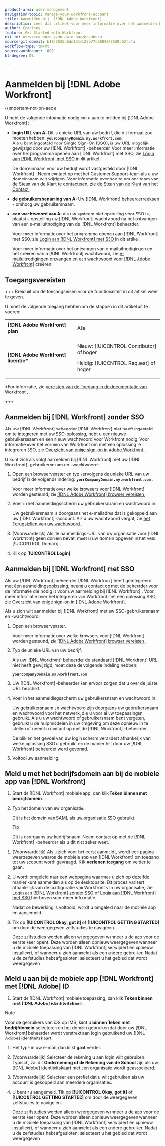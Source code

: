 ```yaml
---
product-area: user-management
navigation-topic: manage-your-workfront-account
title: Aanmelden bij  [!DNL Adobe Workfront]
description: Lees dit artikel voor meer informatie over het aanmelden bij Workfront.
author: Courtney
feature: Get Started with Workfront
exl-id: 69297cca-6b28-47d6-a478-8ac2bc29b959
source-git-commit: b18a7835c6de131c125b77c6688057638c62fa4a
workflow-type: tm+mt
source-wordcount: '882'
ht-degree: 0%

---
```


# Aanmelden bij [!DNL Adobe Workfront]

<!--Audited: 2024-->

{{important-not-on-aec}}

U hebt de volgende informatie nodig om u aan te melden bij [!DNL Adobe Workfront] :

* **login URL van A:** Dit is unieke URL van uw bedrijf, die dit formaat zou moeten hebben: **`yourCompanyDomain.my.workfront.com`**.\
   Als u bent ingesteld voor Single Sign-On (SSO), is uw URL mogelijk gewijzigd door uw [!DNL Workfront] -beheerder. Voor meer informatie over het programma openen aan [!DNL Workfront] met SSO, zie [ Login aan  [!DNL Workfront]  met SSO ](#log-in-to-workfront-with-sso) in dit artikel.

  De domeinnaam voor uw bedrijf wordt vastgesteld door [!DNL Workfront] . Neem contact op met het Customer Support-team als u uw domeinnaam wilt wijzigen. Voor informatie over hoe te om ons team van de Steun van de Klant te contacteren, zie [ de Steun van de Klant van het Contact ](../../../workfront-basics/tips-tricks-and-troubleshooting/contact-customer-support.md).

* **de gebruikersbenaming van A:** Uw [!DNL Workfront] beheerderreeksen - omhoog uw gebruikersnaam.
* **een wachtwoord van A:** als uw systeem niet opstelling voor SSO is, plaatst u opstelling uw [!DNL Workfront] wachtwoord na het ontvangen van een e-mailuitnodiging van de [!DNL Workfront] beheerder.

  Voor meer informatie over het programma openen aan [!DNL Workfront] met SSO, zie [ Login aan  [!DNL Workfront]  met SSO ](#log-in-to-workfront-with-sso) in dit artikel.

  Voor meer informatie over het ontvangen van e-mailuitnodigingen en het creëren van a [!DNL Workfront] wachtwoord, zie [ e-mailuitnodigingen ontvangen en een wachtwoord voor  [!DNL Adobe Workfront]](../../../workfront-basics/manage-your-account-and-profile/managing-your-workfront-account/receive-email-invitations.md) creëren.

## Toegangsvereisten

+++ Breid uit om de toegangseisen voor de functionaliteit in dit artikel weer te geven.

U moet de volgende toegang hebben om de stappen in dit artikel uit te voeren:

<table style="table-layout:auto"> 
 <col> 
 </col> 
 <col> 
 </col> 
 <tbody> 
  <tr> 
   <td role="rowheader"><strong>[!DNL Adobe Workfront] plan</strong></td> 
   <td> <p>Alle</p> </td> 
  </tr> 
  <tr> 
   <td role="rowheader"><strong>[!DNL Adobe Workfront] licentie*</strong></td> 
   <td> 
   <p>Nieuw: [!UICONTROL Contributor] of hoger</p>
   <p>Huidig: [!UICONTROL Request] of hoger</p> </td> 
  </tr> 
 </tbody> 
</table>

*For informatie, zie [ vereisten van de Toegang in de documentatie van Workfront ](/help/quicksilver/administration-and-setup/add-users/access-levels-and-object-permissions/access-level-requirements-in-documentation.md).

+++

## Aanmelden bij [!DNL Workfront] zonder SSO

Als uw [!DNL Workfront] beheerder [!DNL Workfront] niet heeft ingesteld om te integreren met uw SSO-oplossing, hebt u een nieuwe gebruikersnaam en een nieuw wachtwoord voor Workfront nodig. Voor informatie over het vormen van Workfront om met een oplossing te integreren SSO, zie [ Overzicht van enige sign-on in Adobe Workfront ](../../../administration-and-setup/add-users/single-sign-on/sso-in-workfront.md).

U kunt zich als volgt aanmelden bij [!DNL Workfront] met uw [!DNL Workfront] -gebruikersnaam en -wachtwoord:

1. Open een browservenster en typ vervolgens de unieke URL van uw bedrijf in de volgende indeling: **`yourCompanyDomain.my.workfront.com`** .

   Voor meer informatie over welke browsers voor [!DNL Workfront] worden gesteund, zie [[!DNL Adobe Workfront]  browser vereisten ](../../../workfront-basics/workfront-browser-requirements.md).

1. Voer in het aanmeldingsscherm uw gebruikersnaam en wachtwoord in.

   Uw gebruikersnaam is doorgaans het e-mailadres dat is gekoppeld aan uw [!DNL Workfront] -account. Als u uw wachtwoord vergat, zie [ het Terugstellen van uw wachtwoord ](../../../workfront-basics/manage-your-account-and-profile/managing-your-workfront-account/reset-your-password.md).

1. (Voorwaardelijk) Als de aanmeldings-URL van uw organisatie voor [!DNL Workfront] geen domein bevat, moet u uw domein opgeven in het veld [!UICONTROL Domain] .
1. Klik op **[!UICONTROL Login]**.

## Aanmelden bij [!DNL Workfront] met SSO

Als uw [!DNL Workfront] beheerder [!DNL Workfront] heeft geïntegreerd met één aanmeldingsoplossing, neemt u contact op met de beheerder voor de informatie die nodig is voor uw aanmelding bij [!DNL Workfront] . Voor meer informatie over het integreren van Workfront met een oplossing SSO, zie [ Overzicht van enige sign-on in  [!DNL Adobe Workfront]](../../../administration-and-setup/add-users/single-sign-on/sso-in-workfront.md).

Als u zich wilt aanmelden bij [!DNL Workfront] met uw SSO-gebruikersnaam en -wachtwoord:

1. Open een browservenster.

   Voor meer informatie over welke browsers voor [!DNL Workfront] worden gesteund, zie [[!DNL Adobe Workfront]  browser vereisten ](../../../workfront-basics/workfront-browser-requirements.md).

1. Typ de unieke URL van uw bedrijf.

   Als uw [!DNL Workfront] beheerder de standaard [!DNL Workfront] URL niet heeft gewijzigd, moet deze de volgende indeling hebben:

   **`yourCompanyDomain.my.workfront.com`**

1. Uw [!DNL Workfront] -beheerder kan ervoor zorgen dat u over de juiste URL beschikt.
1. Voer in het aanmeldingsscherm uw gebruikersnaam en wachtwoord in.

   Uw gebruikersnaam en wachtwoord zijn doorgaans uw gebruikersnaam en wachtwoord voor het netwerk, die u voor al uw toepassingen gebruikt. Als u uw wachtwoord of gebruikersnaam bent vergeten, gebruikt u de hulpmiddelen in uw omgeving om deze opnieuw in te stellen of neemt u contact op met de [!DNL Workfront] -beheerder.

   De blik en het gevoel van uw login scherm verandert afhankelijk van welke oplossing SSO u gebruikt en de manier het door uw [!DNL Workfront] beheerder werd gevormd.

1. Voltooi uw aanmelding.

## Meld u met het bedrijfsdomein aan bij de mobiele app van [!DNL Workfront]

1. Start de [!DNL Workfront] mobiele app, dan klik **Teken binnen met bedrijfdomein**.

1. Typ het domein van uw organisatie.

   Dit is het domein van SAML als uw organisatie SSO gebruikt.

   >[!TIP]
   >
   >Dit is doorgaans uw bedrijfsnaam. Neem contact op met de [!DNL Workfront] -beheerder als u dit niet zeker weet.

<!--1. Specify the [!DNL Workfront] URL for your company or the link to your SAML authentication portal.

   The [!DNL Workfront] URL should display in the following format:
   **`yourDomain.my.workfront.com`**

   For example:

   **`swains.my.workfront.com`**

1. If you are logging in with you SAML credentials, follow the login steps from your SAML authentication portal.

   Your [!DNL Workfront] administrator must enable SAML 2.0 authentication with the [!DNL Workfront] web application in order to log in with your SAML credentials. For information about how to enable SAML 2.0, see the section [Configure [!DNL Adobe Workfront] with SAML 2.0](../../../administration-and-setup/add-users/single-sign-on/configure-workfront-saml-2.md#saml-with-workfront-web-app) in the article [Configure [!DNL Adobe Workfront] with SAML 2.0](../../../administration-and-setup/add-users/single-sign-on/configure-workfront-saml-2.md). If you cannot log in as described in this section, contact your Workfront administrator.

1. Tap **[!UICONTROL Continue in browser]**.
1. Specify the **[!UICONTROL Username]** of your [!DNL Workfront] account or SAML user.
1. Specify the **[!UICONTROL Password]** for your [!DNL Workfront] account or SAML user.-->

1. (Voorwaardelijk) Als u zich voor het eerst aanmeldt, wordt een pagina weergegeven waarop de mobiele app van [!DNL Workfront] om toegang tot uw account wordt gevraagd. Klik **verlenen toegang** om verder te gaan.

1. U wordt omgeleid naar een webpagina waarmee u zich op dezelfde manier kunt aanmelden als op de desktopsite. Dit proces varieert afhankelijk van de configuratie van Workfront van uw organisatie, zie [ Login aan  [!DNL Workfront]  zonder SSO ](#log-in-to-workfront-without-sso) of [ Login aan  [!DNL Workfront]  met SSO ](#log-in-to-workfront-with-sso) hierboven voor meer informatie.

   Nadat de bewerking is voltooid, wordt u omgeleid naar de mobiele app en aangemeld.

1. Tik op **[!UICONTROL Okay, got it]** of **[!UICONTROL GETTING STARTED]** om door de weergegeven zelfstudies te navigeren.

   Deze zelfstudies worden alleen weergegeven wanneer u de app voor de eerste keer opent. Deze worden alleen opnieuw weergegeven wanneer u de mobiele toepassing van [!DNL Workfront] verwijdert en opnieuw installeert, of wanneer u zich aanmeldt als een andere gebruiker. Nadat u de zelfstudies hebt afgesloten, selecteert u het gebied dat wordt weergegeven

## Meld u aan bij de mobiele app [!DNL Workfront] met [!DNL Adobe] ID

1. Start de [!DNL Workfront] mobiele toepassing, dan klik **Teken binnen met [!DNL Adobe] identiteitskaart**.

>[!NOTE]
>
>Voor de gebruikers van iOS op IMS, kunt u **binnen Teken met bedrijfdomein** selecteren en het domein gebruiken dat door uw [!DNL Workfront] beheerder wordt verstrekt aan login gebruikend uw [!DNL Adobe] identiteitskaart.

1. Het type in uw e-mail, dan klikt **gaat** verder.

1. (Voorwaardelijk) Selecteer de rekening u aan login wilt gebruiken. Typisch, zal dit **Onderneming of de Rekening van de School** zijn als uw [!DNL Adobe] identiteitskaart met een organisatie wordt geassocieerd.

1. (Voorwaardelijk) Selecteer een profiel dat u wilt gebruiken als uw account is gekoppeld aan meerdere organisaties.

1. U bent nu aangemeld. Tik op **[!UICONTROL Okay, got it]** of **[!UICONTROL GETTING STARTED]** om door de weergegeven zelfstudies te navigeren.

   Deze zelfstudies worden alleen weergegeven wanneer u de app voor de eerste keer opent. Deze worden alleen opnieuw weergegeven wanneer u de mobiele toepassing van [!DNL Workfront] verwijdert en opnieuw installeert, of wanneer u zich aanmeldt als een andere gebruiker. Nadat u de zelfstudies hebt afgesloten, selecteert u het gebied dat wordt weergegeven
